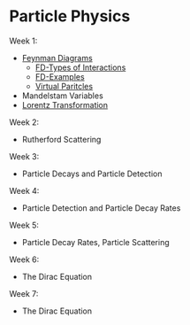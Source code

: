 # Particle Physics

Week 1:

  - [Feynman Diagrams](https://www.youtube.com/watch?v=X-FEU4mQWtE&ab_channel=ScienceClicEnglish)
    - [FD-Types of Interactions](https://www.youtube.com/watch?v=CYA7A0nM15U&t=32s&ab_channel=Fermilab)
    - [FD-Examples]()
    - [Virtual Paritcles]()
  - Mandelstam Variables
  - [Lorentz Transformation](https://www.youtube.com/watch?v=6pj1f8x3APg&ab_channel=FortheLoveofPhysics)

Week 2:

  - Rutherford Scattering

Week 3:

  - Particle Decays and Particle Detection
  
Week 4:

  - Particle Detection and Particle Decay Rates
  
Week 5:

  - Particle Decay Rates, Particle Scattering
  
Week 6:

  - The Dirac Equation

Week 7:

  - The Dirac Equation

